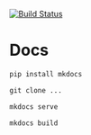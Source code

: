 [![Build Status](https://api.travis-ci.org/sportorg/sportorg-docs.svg?branch=master)](https://api.travis-ci.org/sportorg/sportorg-docs)

# Docs

```txt
pip install mkdocs

git clone ...

mkdocs serve

mkdocs build
```